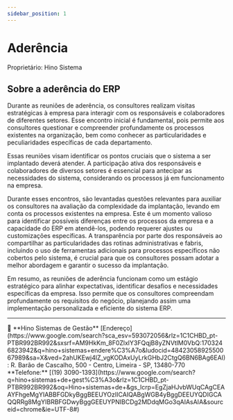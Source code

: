 ```yaml
---
sidebar_position: 1
---
```


# Aderência

Proprietário: Hino Sistema

## Sobre a aderência do ERP

Durante as reuniões de aderência, os consultores realizam visitas estratégicas à empresa para interagir com os responsáveis e colaboradores de diferentes setores. Esse encontro inicial é fundamental, pois permite aos consultores questionar e compreender profundamente os processos existentes na organização, bem como conhecer as particularidades e peculiaridades específicas de cada departamento.

Essas reuniões visam identificar os pontos cruciais que o sistema a ser implantado deverá atender. A participação ativa dos responsáveis e colaboradores de diversos setores é essencial para antecipar as necessidades do sistema, considerando os processos já em funcionamento na empresa.

Durante esses encontros, são levantadas questões relevantes para auxiliar os consultores na avaliação da complexidade da implantação, levando em conta os processos existentes na empresa. Este é um momento valioso para identificar possíveis diferenças entre os processos da empresa e a capacidade do ERP em atendê-los, podendo requerer ajustes ou customizações específicas. A transparência por parte dos responsáveis ao compartilhar as particularidades das rotinas administrativas e fabris, incluindo o uso de ferramentas adicionais para processos específicos não cobertos pelo sistema, é crucial para que os consultores possam adotar a melhor abordagem e garantir o sucesso da implantação.

Em resumo, as reuniões de aderência funcionam como um estágio estratégico para alinhar expectativas, identificar desafios e necessidades específicas da empresa. Isso permite que os consultores compreendam profundamente os requisitos do negócio, planejando assim uma implementação personalizada e eficiente do sistema ERP.

---

<aside>
🐙 **Hino Sistemas de Gestão**
[Endereço](https://www.google.com/search?sca_esv=593072056&rlz=1C1CHBD_pt-PTBR992BR992&sxsrf=AM9HkKm_8F0ZlxlY3FQqjB8yZNVtlM0VbQ:1703246823942&q=hino+sistemas+endere%C3%A7o&ludocid=4842305892550067989&sa=X&ved=2ahUKEwj4lZ_vgKODAxUyLrkGHbJ2CtgQ6BN6BAg6EAI): R. Barão de Cascalho, 500 - Centro, Limeira - SP, 13480-770
**Telefone:** [(19) 3090-1393](https://www.google.com/search?q=hino+sistemas+de+gest%C3%A3o&rlz=1C1CHBD_pt-PTBR992BR992&oq=Hino+sistemas+de+&gs_lcrp=EgZjaHJvbWUqCAgCEAAYFhgeMgYIABBFGDkyBggBEEUYOzIICAIQABgWGB4yBggDEEUYQDIGCAQQRRg8MgYIBRBFGDwyBggGEEUYPNIBCDg2MDdqMGo3qAIAsAIA&sourceid=chrome&ie=UTF-8#)

</aside>